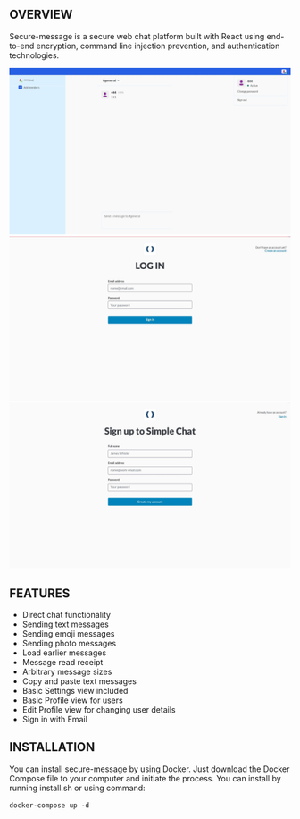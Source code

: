## OVERVIEW

Secure-message is a secure web chat platform built with React using end-to-end encryption, command line injection prevention, and authentication technologies.

<img src="https://github.com/vincentfei22/secure-message/blob/master/images/img1.jpg" width="880">

<img src="https://github.com/vincentfei22/secure-message/blob/master/images/img2.jpg" width="880">

<img src="https://github.com/vincentfei22/secure-message/blob/master/images/img3.jpg" width="880">

## FEATURES

- Direct chat functionality
- Sending text messages 
- Sending emoji messages 
- Sending photo messages 
- Load earlier messages 
- Message read receipt
- Arbitrary message sizes
- Copy and paste text messages 
- Basic Settings view included 
- Basic Profile view for users 
- Edit Profile view for changing user details
- Sign in with Email


## INSTALLATION

You can install secure-message by using Docker. 
Just download the Docker Compose file to your computer and initiate the process.
You can install by running install.sh or using command:
```
docker-compose up -d
```
